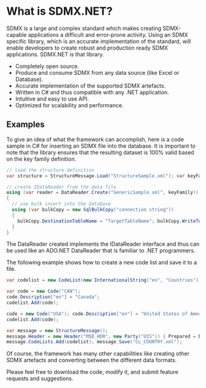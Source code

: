# What is SDMX.NET?

SDMX is a large and complex standard which makes creating SDMX-capable applications a difficult and error-prone activity. Using an SDMX specific library, which is an accurate implementation of the standard, will enable developers to create robust and production ready SDMX applications. SDMX.NET is that library.‬

* Completely open source.
* Produce and consume SDMX from any data source (like Excel or Database).
* Accurate implementation of the supported SDMX artefacts.
* Written in C# and thus compatible with any .NET application.
* Intuitive and easy to use API.
* Optimized for scalability and performance.

## Examples

To give an idea of what the framework can accomplish, here is a code sample in C# for inserting an SDMX file into the database. It is important to note that the library ensures that the resulting dataset is 100% valid based on the key family definition. 

``` C#
// load the structure definition 
var structure = StructureMessage.Load("StructureSample.xml"); var keyFamily = structure.KeyFamilies[0];

// create IDataReader from the data file 
using (var reader = DataReader.Create("GenericSample.xml", keyFamily)) 
{ 
  // use bulk insert into the database 
  using (var bulkCopy = new SqlBulkCopy("connection string")) 
  { 
    bulkCopy.DestinationTableName = "TargetTableName"; bulkCopy.WriteToServer(reader); 
  } 
} 
```

The DataReader created implements the IDataReader interface and thus can be used like an ADO.NET DataReader that is familiar to .NET programmers.

The following example shows how to create a new code list and save it to a file.

``` C#
var codelist = new CodeList(new InternationalString("en", "Countries"), "CL_COUNTRY", "UIS");

var code = new Code("CAN"); 
code.Description["en"] = "Canada"; 
codelist.Add(code);

code = new Code("USA"); code.Description["en"] = "United States of America"; 
codelist.Add(code);

var message = new StructureMessage(); 
message.Header = new Header("MSD_HDR", new Party("UIS")) { Prepared = DateTime.Now }; 
message.CodeLists.Add(codelist); message.Save("CL_COUNTRY.xml"); 
```

Of course, the framework has many other capabilities like creating other SDMX artefacts and converting between the different data formats.

Please feel free to download the code, modify it, and submit feature requests and suggestions.
